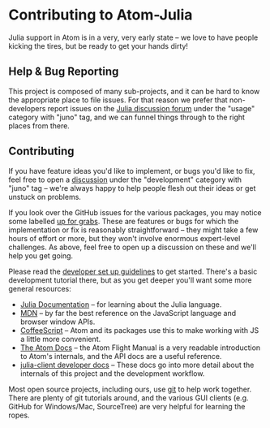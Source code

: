 # Contributing to Atom-Julia

Julia support in Atom is in a very, very early state – we love to have people kicking the
tires, but be ready to get your hands dirty!

## Help & Bug Reporting

This project is composed of many sub-projects, and it can be hard to know the appropriate
place to file issues. For that reason we prefer that non-developers report issues on the
[Julia discussion forum](https://discourse.julialang.org) under the "usage" category with "juno" tag, and we can 
funnel things through to the right places from there.

## Contributing

If you have feature ideas you'd like to implement, or bugs you'd like to fix, feel free to
open a [discussion](https://discourse.julialang.org) under the "development" category with "juno" tag – we're always happy 
to help people flesh out their ideas or get unstuck on problems.

If you look over the GitHub issues for the various packages, you may notice some labelled
[up for
grabs](https://github.com/JunoLab/atom-julia-client/issues?q=is%3Aopen+is%3Aissue+label%3A%22up+for+grabs%22).
These are features or bugs for which the implementation or fix is reasonably straightforward –
they might take a few hours of effort or more, but they won't involve enormous expert-level
challenges. As above, feel free to open up a discussion on these and we'll help you get
going.

Please read the [developer set up guidelines](docs/) to get started. There's a basic
development tutorial there, but as you get deeper you'll want some more general resources:

* [Julia Documentation](http://docs.julialang.org/en/latest/) – for learning about the Julia
  language.
* [MDN](https://developer.mozilla.org/en-US/docs/Web/JavaScript) – by far the best reference
  on the JavaScript language and browser window APIs.
* [CoffeeScript](http://coffeescript.org/) – Atom and its packages use this to make working
  with JS a little more convenient.
* [The Atom Docs](https://atom.io/docs) – the Atom Flight Manual is a very readable introduction
  to Atom's internals, and the API docs are a useful reference.
* [julia-client developer docs](docs/) – These docs go into more detail about the internals
  of this project and the development workflow.

Most open source projects, including ours, use [git](http://git-scm.org) to help work
together. There are plenty of git tutorials around, and the various GUI clients (e.g. GitHub
for Windows/Mac, SourceTree) are very helpful for learning the ropes.
